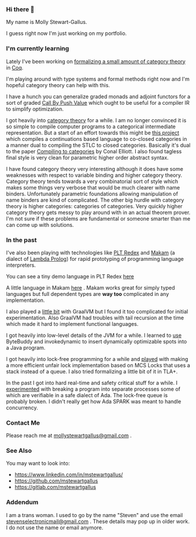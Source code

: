 ### Hi there 👋

My name is Molly Stewart-Gallus.

I guess right now I'm just working on my portfolio.

### I'm currently learning

Lately I've been working on [formalizing a small amount of category
theory](https://github.com/mstewartgallus/category-fun) in
[Coq](https://coq.inria.fr/).

I'm playing around with type systems and formal methods right now and
I'm hopeful category theory can help with this.

I have a hunch you can generalize graded monads and adjoint functors
for a sort of graded [Call By Push
Value](https://en.wikipedia.org/wiki/Call-by-push-value) which ought
to be useful for a compiler IR to simplify optimization.

I got heavily into [category
theory](http://nlab-pages.s3.us-east-2.amazonaws.com/nlab/show/category+theory#idea)
for a while. I am no longer convinced it is so simple to compile
computer programs to a categorical intermediate representation.  But a
start of an effort towards this might be [this
project](https://github.com/mstewartgallus/prologish) which compiles a
continuations based language to co-closed categories in a manner dual
to compiling the STLC to closed categories.  Basically it's dual to
the paper [Compiling to
categories](http://conal.net/papers/compiling-to-categories/) by Conal
Elliott.  I also found tagless final style is very clean for
parametric higher order abstract syntax.

I have found category theory very interesting although it does have
some weaknesses with respect to variable binding and higher category
theory.  Category theory tends towards a very combinatorial sort of
style which makes some things very verbose that would be much clearer
with name binders.  Unfortunately parametric foundations allowing
manipulation of name binders are kind of complicated.  The other big
hurdle with category theory is higher categories: categories of
categories.  Very quickly higher category theory gets messy to play
around with in an actual theorem prover.  I'm not sure if these
problems are fundamental or someone smarter than me can come up with
solutions.

### In the past

I've also been playing with technologies like [PLT
Redex](https://redex.racket-lang.org/) and
[Makam](http://astampoulis.github.io/makam/) (a dialect of [Lambda
Prolog](https://www.lix.polytechnique.fr/~dale/lProlog/)) for rapid
prototyping of programming language interpreters.

You can see a tiny demo language in PLT Redex
[here](https://github.com/mstewartgallus/playground/blob/master/coexp.rkt)

A little language in Makam
[here](https://github.com/mstewartgallus/coc-makam) . Makam works
great for simply typed languages but full dependent types are **way
too** complicated in any implementation.

I also played a [little bit](https://github.com/mstewartgallus/peacod)
with GraalVM but I found it too complicated for initial
experimentation.  Also GraalVM had troubles with tail recursion at the
time which made it hard to implement functional languages.

I got heavily into low-level details of the JVM for a while.  I
learned to [use](https://github.com/mstewartgallus/heaps) ByteBuddy
and invokedynamic to insert dynamically optimizable spots into a Java
program.

I got heavily into lock-free programming for a while and
[played](https://github.com/mstewartgallus/stacklock) with making a
more efficient unfair lock implementation based on MCS Locks that uses
a stack instead of a queue. I also tried formalizing a little bit of
it in TLA+.

In the past I got into hard real-time and safety critical stuff for a
while. I
[experimented](https://github.com/mstewartgallus/linted/tree/master)
with breaking a program into separate processes some of which are
verifiable in a safe dialect of Ada. The lock-free queue is probably
broken.  I didn't really get how Ada SPARK was meant to handle
concurrency.

### Contact Me

Please reach me at mollystewartgallus@gmail.com .

### See Also

You may want to look into:

- https://www.linkedin.com/in/mstewartgallus/
- https://github.com/mstewartgallus
- https://gitlab.com/mstewartgallus

### Addendum

I am a trans woman. I used to go by the name "Steven" and use the
email stevenselectronicmail@gmail.com . These details may pop up in
older work.  I do not use the name or email anymore.

<!--
**mstewartgallus/mstewartgallus** is a ✨ _special_ ✨ repository
because its `README.md` (this file) appears on your GitHub profile.

Here are some ideas to get you started:

- 🔭 I’m currently working on ...
- 🌱 I’m currently learning ...
- 👯 I’m looking to collaborate on ...
- 🤔 I’m looking for help with ...
- 💬 Ask me about ...
- 📫 How to reach me: ...
- 😄 Pronouns: ...
- ⚡ Fun fact: ...
-->
